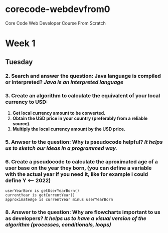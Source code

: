 # corecode-webdevfrom0
Core Code Web Developer Course From Scratch

# Week 1
## Tuesday
### 2. Search and answer the question: Java language is compiled or interpreted? *Java is an interpreted language* 
### 3. Create an algorithm to calculate the equivalent of your local currency to USD:
1. **Get local currency amount to be converted.**
2. **Obtain the USD price in your country (preferably from a reliable source).**
3. **Multiply the local currency amount by the USD price.**
### 5. Anwser to the question: Why is pseudocode helpful? *It helps us to sketch our ideas in a programmed way.*
### 6. Create a pseudocode to calculate the aproximated age of a user base on the year they born, (you can define a variable with the actual year if you need it, like for example i could define Y <-- 2022)
`userYearBorn is getUserYearBorn()`<br>
`currentYear is getCurrentYear()` <br>
`approximateAge is currentYear minus userYearBorn`
### 8. Answer to the question: Why are flowcharts important to us as developers? *It helps us to have a visual version of the algorithm (processes, conditionals, loops)*
